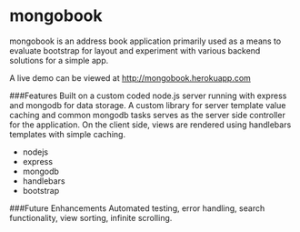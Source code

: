 mongobook
======

mongobook is an address book application primarily used as a means to evaluate
bootstrap for layout and experiment with various backend solutions for a simple app.

A live demo can be viewed at http://mongobook.herokuapp.com

###Features
Built on a custom coded node.js server running with express and mongodb for data storage.  A custom library for server template value caching and common mongodb tasks serves as the server side controller for the application.  On the client side, views are rendered using handlebars templates with simple caching.

* nodejs
* express
* mongodb
* handlebars
* bootstrap


###Future Enhancements
Automated testing, error handling, search functionality, view sorting, infinite scrolling.
